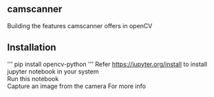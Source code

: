 ## camscanner
Building the features camscanner offers in openCV
## Installation
'''
pip install opencv-python
'''
Refer https://jupyter.org/install to install jupyter notebook in your system<br>
Run this notebook<br>
Capture an image from the camera
For more info

